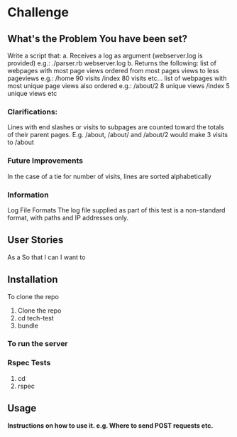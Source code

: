 # Challenge

## **What's the Problem You have been set?**

Write a script that: a. Receives a log as argument (webserver.log is provided) e.g.: ./parser.rb webserver.log b. Returns the following:
list of webpages with most page views ordered from most pages views to less pageviews e.g.: /home 90 visits /index 80 visits etc...
list of webpages with most unique page views also ordered
e.g.: /about/2 8 unique views /index 5 unique views etc

### Clarifications:

Lines with end slashes or visits to subpages are counted toward the totals of their parent pages. E.g. /about, /about/ and /about/2 would make 3 visits to /about

### Future Improvements

In the case of a tie for number of visits, lines are sorted alphabetically

### Information

Log File Formats The log file supplied as part of this test is a non-standard format, with paths and IP addresses only.

## User Stories

As a
So that I can
I want to

## Installation

To clone the repo

1. Clone the repo
2. cd tech-test
3. bundle

### To run the server

### Rspec Tests

1. cd
2. rspec

## Usage

**Instructions on how to use it. e.g. Where to send POST requests etc.**
